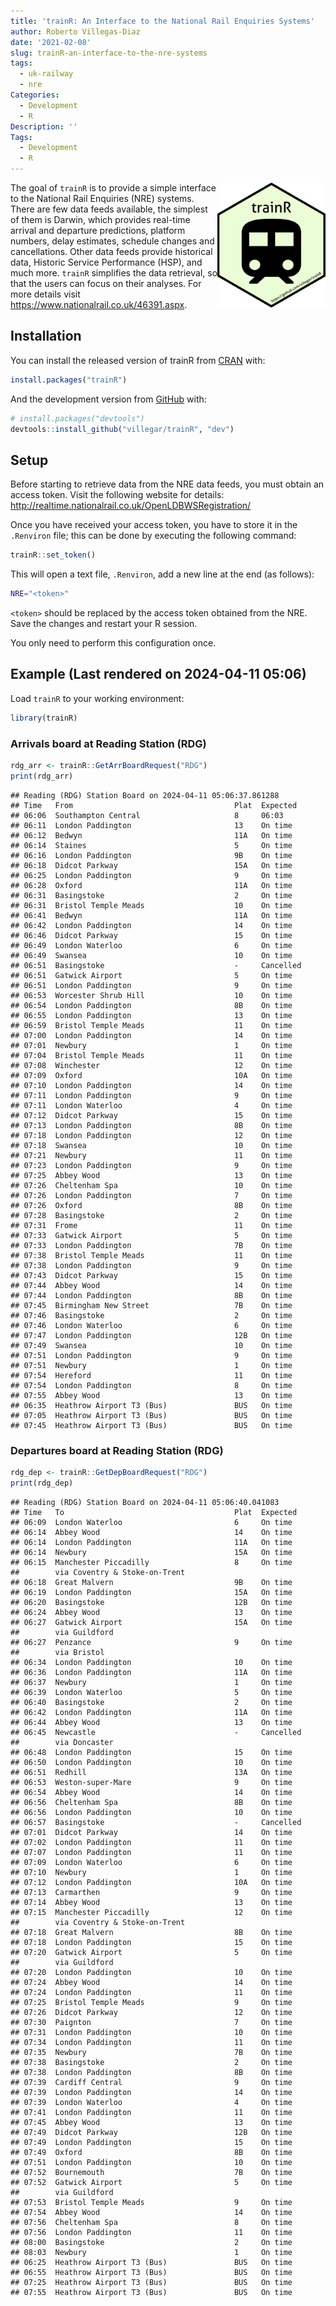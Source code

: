 ```yaml
---
title: 'trainR: An Interface to the National Rail Enquiries Systems'
author: Roberto Villegas-Diaz
date: '2021-02-08'
slug: trainR-an-interface-to-the-nre-systems
tags:
  - uk-railway
  - nre
Categories:
  - Development
  - R
Description: ''
Tags:
  - Development
  - R
---
```


<img src="https://raw.githubusercontent.com/villegar/trainR/main/inst/images/logo.png" alt="logo" align="right" height=200px/>

The goal of `trainR` is to provide a simple interface to the 
National Rail Enquiries (NRE) systems. There are few data feeds 
available, the simplest of them is Darwin, which provides real-time 
arrival and departure predictions, platform numbers, delay estimates, 
schedule changes and cancellations. Other data feeds provide historical 
data, Historic Service Performance (HSP), and much more. `trainR` 
simplifies the data retrieval, so that the users can focus on their 
analyses. For more details visit 
https://www.nationalrail.co.uk/46391.aspx.

## Installation

You can install the released version of trainR from [CRAN](https://CRAN.R-project.org) with:

``` r
install.packages("trainR")
```

And the development version from [GitHub](https://github.com/) with:

``` r
# install.packages("devtools")
devtools::install_github("villegar/trainR", "dev")
```

## Setup
Before starting to retrieve data from the NRE data feeds, you must obtain an access token. 
Visit the following website for details: http://realtime.nationalrail.co.uk/OpenLDBWSRegistration/

Once you have received your access token, you have to store it in the `.Renviron` file; this can be 
done by executing the following command:


```r
trainR::set_token()
```

This will open a text file, `.Renviron`, add a new line at the end (as follows):

```bash
NRE="<token>"
```

`<token>` should be replaced by the access token obtained from the NRE. Save the changes and restart 
your R session.

You only need to perform this configuration once.

## Example (Last rendered on 2024-04-11 05:06)

Load `trainR` to your working environment:

```r
library(trainR)
```

### Arrivals board at Reading Station (RDG)


```r
rdg_arr <- trainR::GetArrBoardRequest("RDG")
print(rdg_arr)
```

```
## Reading (RDG) Station Board on 2024-04-11 05:06:37.861288
## Time   From                                    Plat  Expected
## 06:06  Southampton Central                     8     06:03
## 06:11  London Paddington                       13    On time
## 06:12  Bedwyn                                  11A   On time
## 06:14  Staines                                 5     On time
## 06:16  London Paddington                       9B    On time
## 06:18  Didcot Parkway                          15A   On time
## 06:25  London Paddington                       9     On time
## 06:28  Oxford                                  11A   On time
## 06:31  Basingstoke                             2     On time
## 06:31  Bristol Temple Meads                    10    On time
## 06:41  Bedwyn                                  11A   On time
## 06:42  London Paddington                       14    On time
## 06:46  Didcot Parkway                          15    On time
## 06:49  London Waterloo                         6     On time
## 06:49  Swansea                                 10    On time
## 06:51  Basingstoke                             -     Cancelled
## 06:51  Gatwick Airport                         5     On time
## 06:51  London Paddington                       9     On time
## 06:53  Worcester Shrub Hill                    10    On time
## 06:54  London Paddington                       8B    On time
## 06:55  London Paddington                       13    On time
## 06:59  Bristol Temple Meads                    11    On time
## 07:00  London Paddington                       14    On time
## 07:01  Newbury                                 1     On time
## 07:04  Bristol Temple Meads                    11    On time
## 07:08  Winchester                              12    On time
## 07:09  Oxford                                  10A   On time
## 07:10  London Paddington                       14    On time
## 07:11  London Paddington                       9     On time
## 07:11  London Waterloo                         4     On time
## 07:12  Didcot Parkway                          15    On time
## 07:13  London Paddington                       8B    On time
## 07:18  London Paddington                       12    On time
## 07:18  Swansea                                 10    On time
## 07:21  Newbury                                 11    On time
## 07:23  London Paddington                       9     On time
## 07:25  Abbey Wood                              13    On time
## 07:26  Cheltenham Spa                          10    On time
## 07:26  London Paddington                       7     On time
## 07:26  Oxford                                  8B    On time
## 07:28  Basingstoke                             2     On time
## 07:31  Frome                                   11    On time
## 07:33  Gatwick Airport                         5     On time
## 07:33  London Paddington                       7B    On time
## 07:38  Bristol Temple Meads                    11    On time
## 07:38  London Paddington                       9     On time
## 07:43  Didcot Parkway                          15    On time
## 07:44  Abbey Wood                              14    On time
## 07:44  London Paddington                       8B    On time
## 07:45  Birmingham New Street                   7B    On time
## 07:46  Basingstoke                             2     On time
## 07:46  London Waterloo                         6     On time
## 07:47  London Paddington                       12B   On time
## 07:49  Swansea                                 10    On time
## 07:51  London Paddington                       9     On time
## 07:51  Newbury                                 1     On time
## 07:54  Hereford                                11    On time
## 07:54  London Paddington                       8     On time
## 07:55  Abbey Wood                              13    On time
## 06:35  Heathrow Airport T3 (Bus)               BUS   On time
## 07:05  Heathrow Airport T3 (Bus)               BUS   On time
## 07:45  Heathrow Airport T3 (Bus)               BUS   On time
```

### Departures board at Reading Station (RDG)


```r
rdg_dep <- trainR::GetDepBoardRequest("RDG")
print(rdg_dep)
```

```
## Reading (RDG) Station Board on 2024-04-11 05:06:40.041083
## Time   To                                      Plat  Expected
## 06:09  London Waterloo                         6     On time
## 06:14  Abbey Wood                              14    On time
## 06:14  London Paddington                       11A   On time
## 06:14  Newbury                                 15A   On time
## 06:15  Manchester Piccadilly                   8     On time
##        via Coventry & Stoke-on-Trent           
## 06:18  Great Malvern                           9B    On time
## 06:19  London Paddington                       15A   On time
## 06:20  Basingstoke                             12B   On time
## 06:24  Abbey Wood                              13    On time
## 06:27  Gatwick Airport                         15A   On time
##        via Guildford                           
## 06:27  Penzance                                9     On time
##        via Bristol                             
## 06:34  London Paddington                       10    On time
## 06:36  London Paddington                       11A   On time
## 06:37  Newbury                                 1     On time
## 06:39  London Waterloo                         5     On time
## 06:40  Basingstoke                             2     On time
## 06:42  London Paddington                       11A   On time
## 06:44  Abbey Wood                              13    On time
## 06:45  Newcastle                               -     Cancelled
##        via Doncaster                           
## 06:48  London Paddington                       15    On time
## 06:50  London Paddington                       10    On time
## 06:51  Redhill                                 13A   On time
## 06:53  Weston-super-Mare                       9     On time
## 06:54  Abbey Wood                              14    On time
## 06:56  Cheltenham Spa                          8B    On time
## 06:56  London Paddington                       10    On time
## 06:57  Basingstoke                             -     Cancelled
## 07:01  Didcot Parkway                          14    On time
## 07:02  London Paddington                       11    On time
## 07:07  London Paddington                       11    On time
## 07:09  London Waterloo                         6     On time
## 07:10  Newbury                                 1     On time
## 07:12  London Paddington                       10A   On time
## 07:13  Carmarthen                              9     On time
## 07:14  Abbey Wood                              13    On time
## 07:15  Manchester Piccadilly                   12    On time
##        via Coventry & Stoke-on-Trent           
## 07:18  Great Malvern                           8B    On time
## 07:18  London Paddington                       15    On time
## 07:20  Gatwick Airport                         5     On time
##        via Guildford                           
## 07:20  London Paddington                       10    On time
## 07:24  Abbey Wood                              14    On time
## 07:24  London Paddington                       11    On time
## 07:25  Bristol Temple Meads                    9     On time
## 07:26  Didcot Parkway                          12    On time
## 07:30  Paignton                                7     On time
## 07:31  London Paddington                       10    On time
## 07:34  London Paddington                       11    On time
## 07:35  Newbury                                 7B    On time
## 07:38  Basingstoke                             2     On time
## 07:38  London Paddington                       8B    On time
## 07:39  Cardiff Central                         9     On time
## 07:39  London Paddington                       14    On time
## 07:39  London Waterloo                         4     On time
## 07:41  London Paddington                       11    On time
## 07:45  Abbey Wood                              13    On time
## 07:49  Didcot Parkway                          12B   On time
## 07:49  London Paddington                       15    On time
## 07:49  Oxford                                  8B    On time
## 07:51  London Paddington                       10    On time
## 07:52  Bournemouth                             7B    On time
## 07:52  Gatwick Airport                         5     On time
##        via Guildford                           
## 07:53  Bristol Temple Meads                    9     On time
## 07:54  Abbey Wood                              14    On time
## 07:56  Cheltenham Spa                          8     On time
## 07:56  London Paddington                       11    On time
## 08:00  Basingstoke                             2     On time
## 08:03  Newbury                                 1     On time
## 06:25  Heathrow Airport T3 (Bus)               BUS   On time
## 06:55  Heathrow Airport T3 (Bus)               BUS   On time
## 07:25  Heathrow Airport T3 (Bus)               BUS   On time
## 07:55  Heathrow Airport T3 (Bus)               BUS   On time
```
